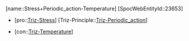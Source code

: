 ﻿---
type: TrizContradiction
aliases:
- Stress+Periodic_action-Temperature
license: CC BY-SA 4.0
copyright: https://github.com/SpocWeb
IsDeleted: false
IsReadOnly: false
Confidential: public
tags: 
- Triz/Contradiction
---
[name::Stress+Periodic_action-Temperature]
[SpocWebEntityId::23653]
+ [pro::[Triz-Stress](tech/Triz/Parameter/Triz-Stress.md)]
[Triz-Principle::[Triz-Periodic_action](tech/Triz/Principle/Triz-Periodic_action.md)]
- [con::[Triz-Temperature](tech/Triz/Parameter/Triz-Temperature.md)]

